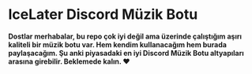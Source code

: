 # IceLater Discord Müzik Botu

**Dostlar merhabalar, bu repo çok iyi değil ama üzerinde çalıştığım aşırı kaliteli bir müzik botu var. Hem kendim kullanacağım hem burada paylaşacağım. Şu anki piyasadaki en iyi Discord Müzik Botu altyapıları arasına girebilir. Beklemede kalın. ♥️**
